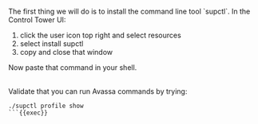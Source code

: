 
<br>
The first thing we will do is to install the command line tool `supctl`.
In the Control Tower UI:

1. click the user icon top right and select resources
2. select install supctl
3. copy and close that window

Now paste that command in your shell.

<br>
Validate that you can run Avassa commands by trying:

```plain
./supctl profile show
```{{exec}}
